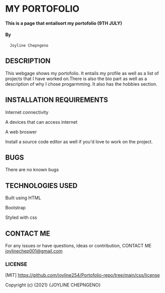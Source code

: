 # MY PORTOFOLIO
#### This is a page that entailsort my portofolio  (9TH JULY)
#### By 
      Joyline Chepngeno

## DESCRIPTION
This webgage shows my portofolio. It entails my profile as
well as a list of projects that I have worked on.There is also the bio part as well as a description of why I chose progarmming. It also has the hobbies section.

## INSTALLATION REQUIREMENTS
Internet connectivity

A devices that can access internet

A web broswer

Install a source code editor as well if you'd
love to work on the project.

## BUGS
There are no known bugs

## TECHNOLOGIES USED
Built using HTML

Bootstrap

Styled with css

## CONTACT ME
For any issues or have questions, ideas or contribution,
CONTACT ME joylinechep001@gmail.com


### LICENSE

 [MIT]  https://github.com/joyline254/Portofolio-repo/tree/main/css/license

Copyright (c) {2021} {JOYLINE CHEPNGENO}
  